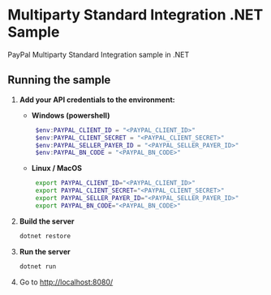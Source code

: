 # Multiparty Standard Integration .NET Sample

PayPal Multiparty Standard Integration sample in .NET

## Running the sample

1. **Add your API credentials to the environment:**

   - **Windows (powershell)**

     ```powershell
      $env:PAYPAL_CLIENT_ID = "<PAYPAL_CLIENT_ID>"
      $env:PAYPAL_CLIENT_SECRET = "<PAYPAL_CLIENT_SECRET>"
      $env:PAYPAL_SELLER_PAYER_ID = "<PAYPAL_SELLER_PAYER_ID>"
      $env:PAYPAL_BN_CODE = "<PAYPAL_BN_CODE>"
     ```

   - **Linux / MacOS**

     ```bash
      export PAYPAL_CLIENT_ID="<PAYPAL_CLIENT_ID>"
      export PAYPAL_CLIENT_SECRET="<PAYPAL_CLIENT_SECRET>"
      export PAYPAL_SELLER_PAYER_ID="<PAYPAL_SELLER_PAYER_ID>"
      export PAYPAL_BN_CODE="<PAYPAL_BN_CODE>"
     ```

2. **Build the server**

   ```bash
   dotnet restore
   ```

3. **Run the server**

   ```bash
   dotnet run
   ```

4. Go to [http://localhost:8080/](http://localhost:8080/)
